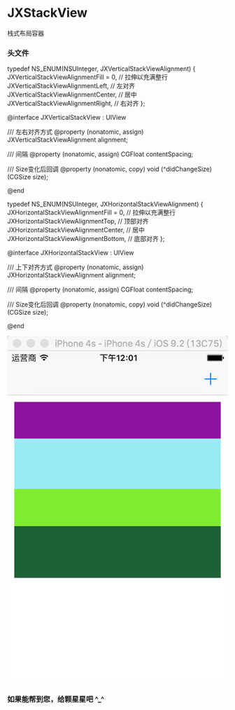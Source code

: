 # JXStackView
栈式布局容器

### 头文件
typedef NS_ENUM(NSUInteger, JXVerticalStackViewAlignment) {
JXVerticalStackViewAlignmentFill = 0, // 拉伸以充满整行
JXVerticalStackViewAlignmentLeft, // 左对齐
JXVerticalStackViewAlignmentCenter, // 居中
JXVerticalStackViewAlignmentRight, // 右对齐
};

@interface JXVerticalStackView : UIView

/// 左右对齐方式
@property (nonatomic, assign) JXVerticalStackViewAlignment alignment;

/// 间隔
@property (nonatomic, assign) CGFloat contentSpacing;

/// Size变化后回调
@property (nonatomic, copy) void (^didChangeSize)(CGSize size);

@end



typedef NS_ENUM(NSUInteger, JXHorizontalStackViewAlignment) {
JXHorizontalStackViewAlignmentFill = 0, // 拉伸以充满整行
JXHorizontalStackViewAlignmentTop, // 顶部对齐
JXHorizontalStackViewAlignmentCenter, // 居中
JXHorizontalStackViewAlignmentBottom, // 底部对齐
};

@interface JXHorizontalStackView : UIView

/// 上下对齐方式
@property (nonatomic, assign) JXHorizontalStackViewAlignment alignment;

/// 间隔
@property (nonatomic, assign) CGFloat contentSpacing;

/// Size变化后回调
@property (nonatomic, copy) void (^didChangeSize)(CGSize size);

@end


![image](https://github.com/JiongXing/JXStackView/raw/master/screenshots/screenshots1.png)
### 如果能帮到您，给颗星星吧 ^_^

